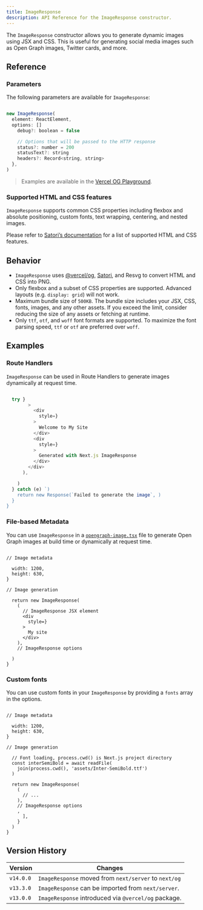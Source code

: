 ```yaml
---
title: ImageResponse
description: API Reference for the ImageResponse constructor.
---
```


The `ImageResponse` constructor allows you to generate dynamic images using JSX and CSS. This is useful for generating social media images such as Open Graph images, Twitter cards, and more.

## Reference

### Parameters

The following parameters are available for `ImageResponse`:

```jsx

new ImageResponse(
  element: ReactElement,
  options: []
    debug?: boolean = false

    // Options that will be passed to the HTTP response
    status?: number = 200
    statusText?: string
    headers?: Record<string, string>
  },
)
```

> Examples are available in the [Vercel OG Playground](https://og-playground.vercel.app/).

### Supported HTML and CSS features

`ImageResponse` supports common CSS properties including flexbox and absolute positioning, custom fonts, text wrapping, centering, and nested images.

Please refer to [Satori’s documentation](https://github.com/vercel/satori#css) for a list of supported HTML and CSS features.

## Behavior

- `ImageResponse` uses [@vercel/og](https://vercel.com/docs/concepts/functions/edge-functions/og-image-generation), [Satori](https://github.com/vercel/satori), and Resvg to convert HTML and CSS into PNG.
- Only flexbox and a subset of CSS properties are supported. Advanced layouts (e.g. `display: grid`) will not work.
- Maximum bundle size of `500KB`. The bundle size includes your JSX, CSS, fonts, images, and any other assets. If you exceed the limit, consider reducing the size of any assets or fetching at runtime.
- Only `ttf`, `otf`, and `woff` font formats are supported. To maximize the font parsing speed, `ttf` or `otf` are preferred over `woff`.

## Examples

### Route Handlers

`ImageResponse` can be used in Route Handlers to generate images dynamically at request time.

```js filename="app/api/route.js"

  try }
        >
          <div
            style=}
          >
            Welcome to My Site
          </div>
          <div
            style=}
          >
            Generated with Next.js ImageResponse
          </div>
        </div>
      ),

    )
  } catch (e) `)
    return new Response(`Failed to generate the image`, )
  }
}
```

### File-based Metadata

You can use `ImageResponse` in a [`opengraph-image.tsx`](/docs/app/api-reference/file-conventions/metadata/opengraph-image) file to generate Open Graph images at build time or dynamically at request time.

```tsx filename="app/opengraph-image.tsx"

// Image metadata

  width: 1200,
  height: 630,
}

// Image generation

  return new ImageResponse(
    (
      // ImageResponse JSX element
      <div
        style=}
      >
        My site
      </div>
    ),
    // ImageResponse options

  )
}
```

### Custom fonts

You can use custom fonts in your `ImageResponse` by providing a `fonts` array in the options.

```tsx filename="app/opengraph-image.tsx"

// Image metadata

  width: 1200,
  height: 630,
}

// Image generation

  // Font loading, process.cwd() is Next.js project directory
  const interSemiBold = await readFile(
    join(process.cwd(), 'assets/Inter-SemiBold.ttf')
  )

  return new ImageResponse(
    (
      // ...
    ),
    // ImageResponse options
    ,
      ],
    }
  )
}
```

## Version History

| Version   | Changes                                               |
| --------- | ----------------------------------------------------- |
| `v14.0.0` | `ImageResponse` moved from `next/server` to `next/og` |
| `v13.3.0` | `ImageResponse` can be imported from `next/server`.   |
| `v13.0.0` | `ImageResponse` introduced via `@vercel/og` package.  |
